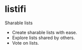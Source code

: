 # listifi

Sharable lists

- Create sharable lists with ease.
- Explore lists shared by others.
- Vote on lists.
